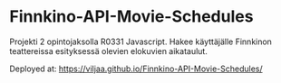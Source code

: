 # Finnkino-API-Movie-Schedules
Projekti 2 opintojaksolla R0331 Javascript. Hakee käyttäjälle Finnkinon teattereissa esityksessä olevien elokuvien aikataulut.

Deployed at: https://viljaa.github.io/Finnkino-API-Movie-Schedules/
